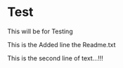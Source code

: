 # Test
This will be for Testing

This is the Added line the Readme.txt 

This is the second line of text...!!!

